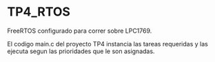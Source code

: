 # TP4_RTOS

FreeRTOS configurado para correr sobre LPC1769.

El codigo main.c del proyecto TP4 instancia las tareas requeridas y las ejecuta segun las prioridades que le son asignadas.

